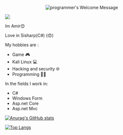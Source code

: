 <p align="center">
		<img alt="programmer's Welcome Message"
			 src="https://readme-typing-svg.herokuapp.com?size=30&background=45E5FF00&center=true&vCenter=true&lines=%F0%9F%91%8B%F0%9F%8F%BC+Hi+there!+I'm+Amir">
</p>


<img src="https://media2.giphy.com/media/iDOOSqoC0k3VeT9rd5/giphy.gif?cid=ecf05e47ste67zyt3ovqlb62elpxwuvsddwfeqc518v82bn8&rid=giphy.gif&ct=g">


Im Amir😊


Love in Sisharp(C#) (😍)

My hobbies are :
* Game 🎮
* Kali Linux 💻
* Hacking and security 🌐
* Programming 👨‍💻

In the fields I work in: 
* C#
* Windows Form
* Asp.net Core
* Asp.net Mvc




[![Anurag's GitHub stats](https://github-readme-stats.vercel.app/api?username=barnamenevisi-info&show_icons=true&theme=radical)](https://github.com/barnamenevisi-info/)

[![Top Langs](https://github-readme-stats.vercel.app/api/top-langs/?username=barnamenevisi-info&langs_count=8)](https://github.com/barnamenevisi-info/)
